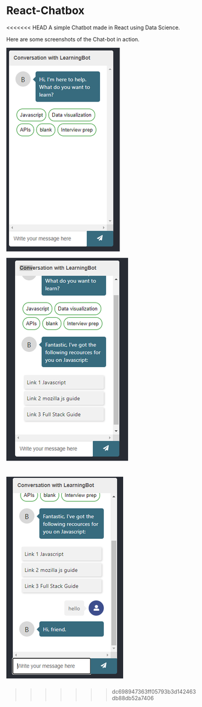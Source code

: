 # React-Chatbox
<<<<<<< HEAD
A simple Chatbot made in React using Data Science.


Here are some screenshots of the Chat-bot in action.

![alt text](./chat-bot/src/Images/ChatbotExample1.png)

![alt text](./chat-bot/src/Images/ChatbotExample2.png)

![alt text](./chat-bot/src/Images/ChatbotExample3.png)
=======
>>>>>>> dc698947363ff05793b3d142463db88db52a7406
